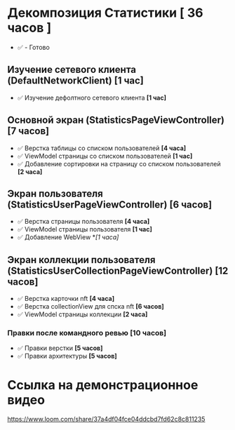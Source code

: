 # Декомпозиция Статистики [ 36 часов ]
- ✅ - Готово

## Изучение сетевого клиента (DefaultNetworkClient) [1 час]
- ✅ Изучение дефолтного сетевого клиента **[1 час]**

## Основной экран (StatisticsPageViewController) [7 часов]

- ✅ Верстка таблицы со списком пользователей **[4 часа]**
- ✅ ViewModel страницы со списком пользователей **[1 час]**
- ✅ Добавление сортировки на страницу со списком пользователей **[2 часа]**


## Экран пользователя (StatisticsUserPageViewController) [6 часов]
- ✅ Верстка страницы пользователя **[4 часа]**
- ✅ ViewModel страницы пользователя **[1 час]**
- ✅ Добавление WebView **[1 часа]*


## Экран коллекции пользователя (StatisticsUserCollectionPageViewController) [12 часов]
- ✅ Верстка карточки nft **[4 часа]**
- ✅ Верстка collectionView для спска nft **[6 чаcов]**
- ✅ ViewModel страницы коллекции **[2 часа]**

### Правки после командного ревью [10 часов]
- ✅ Правки верстки **[5 часов]**
- ✅ Правки архитектуры **[5 часов]**

# Ссылка на демонстрационное видео
https://www.loom.com/share/37a4df04fce04ddcbd7fd62c8c811235
